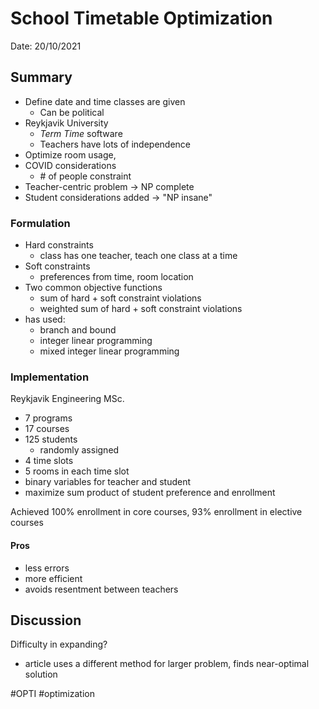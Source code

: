 # School Timetable Optimization
Date: 20/10/2021
## Summary
- Define date and time classes are given
	- Can be political
- Reykjavik University
	- *Term Time* software
	- Teachers have lots of independence
- Optimize room usage, 
- COVID considerations
	- \# of people constraint
- Teacher-centric problem -> NP complete
- Student considerations added -> "NP insane"
### Formulation
- Hard constraints
	- class has one teacher, teach one class at a time
- Soft constraints
	- preferences from time, room location
- Two common objective functions
	- sum of hard + soft constraint violations
	- weighted sum of hard + soft constraint violations
- has used:
	- branch and bound
	- integer linear programming
	- mixed integer linear programming
### Implementation
Reykjavik Engineering MSc.
- 7 programs
- 17 courses
- 125 students
	- randomly assigned
- 4 time slots
- 5 rooms in each time slot
- binary variables for teacher and student
- maximize sum product of student preference and enrollment

Achieved 100% enrollment in core courses, 93% enrollment in elective courses
#### Pros
- less errors
- more efficient
- avoids resentment between teachers
## Discussion
Difficulty in expanding?
- article uses a different method for larger problem, finds near-optimal solution

#OPTI #optimization 
